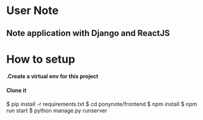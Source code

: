 # User Note
## Note application with Django and ReactJS

# How to setup
 #### .Create a virtual env for this project
 #### Clone it 
  $ pip install -r requirements.txt
  $ cd ponynote/frontend
  $ npm install
  $ npm run start
  $ python manage.py runserver
